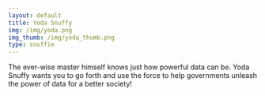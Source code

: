 ```yaml
---
layout: default
title: Yoda Snuffy
img: /img/yoda.png
img_thumb: /img/yoda_thumb.png
type: snuffie
---
```


The ever-wise master himself knows just how powerful data can be. Yoda Snuffy wants you to go forth and use the force to help governments unleash the power of data for a better society!